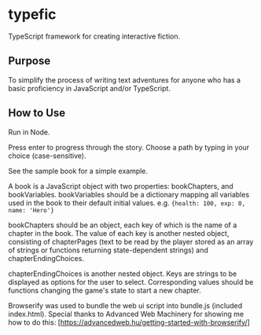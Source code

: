 # typefic
TypeScript framework for creating interactive fiction.

## Purpose

To simplify the process of writing text adventures for anyone who has a basic proficiency in JavaScript and/or TypeScript.

## How to Use

Run in Node.

Press enter to progress through the story. Choose a path by typing in your choice (case-sensitive).

See the sample book for a simple example.

A book is a JavaScript object with two properties: bookChapters, and bookVariables. bookVariables should be a dictionary mapping all variables used in the book to their default initial values. e.g. `{health: 100, exp: 0, name: 'Hero'}`

bookChapters should be an object, each key of which is the name of a chapter in the book. The value of each key is another nested object, consisting of chapterPages (text to be read by the player stored as an array of strings or functions returning state-dependent strings) and chapterEndingChoices. 

chapterEndingChoices is another nested object. Keys are strings to be displayed as options for the user to select. Corresponding values should be functions changing the game's state to start a new chapter.

Browserify was used to bundle the web ui script into bundle.js (included index.html). Special thanks to Advanced Web Machinery for showing me how to do this: [https://advancedweb.hu/getting-started-with-browserify/]
